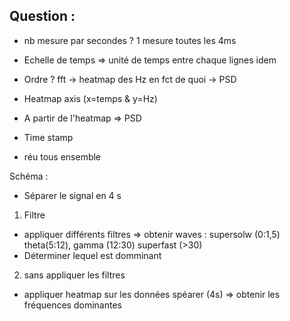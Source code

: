## Question : 
- nb mesure par secondes ? 1 mesure toutes les 4ms 
- Echelle de temps => unité de temps entre chaque lignes idem
- Ordre ? fft -> heatmap des Hz en fct de quoi -> PSD 
- Heatmap axis (x=temps & y=Hz) 
- A partir de l'heatmap => PSD 


- Time stamp 

- réu tous ensemble 

Schéma : 
- Séparer le signal en 4 s 
1. Filtre 
- appliquer différents filtres => obtenir waves : supersolw (0:1,5) theta(5:12), gamma (12:30) superfast (>30)
- Déterminer lequel est domminant 

2. sans appliquer les filtres
- appliquer heatmap sur les données spéarer (4s) => obtenir les fréquences dominantes